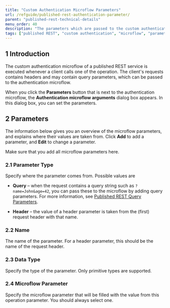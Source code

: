 ```yaml
---
title: "Custom Authentication Microflow Parameters"
url: /refguide/published-rest-authentication-parameter/
parent: "published-rest-technical-details"
menu_order: 40
description: "The parameters which are passed to the custom authentication microflow for a published REST service"
tags: ["published REST", "custom authentication", "microflow", "parameters", "arguments", "query", "header"]
---
```


## 1 Introduction

The custom authentication microflow of a published REST service is executed whenever a client calls one of the operation. The client's requests contains headers and may contain query parameters, which can be passed to the authentication microflow. 

When you click the **Parameters** button that is next to the authentication microflow, the **Authentication microflow arguments** dialog box appears. In this dialog box, you can set the parameters.

## 2 Parameters

The information below gives you an overview of the microflow parameters, and explains where their values are taken from. Click **Add** to add a parameter, and **Edit** to change a parameter.

Make sure that you add all microflow parameters here.

### 2.1 Parameter Type

Specify where the parameter comes from. Possible values are

* **Query** – when the request contains a query string such as `?name=John&age=42`, you can pass these to the microflow by adding query parameters. For more information, see [Published REST Query Parameters](/refguide/published-rest-query-parameters/).

* **Header** – the value of a header parameter is taken from the (first) request header with that name.

### 2.2 Name

The name of the parameter. For a header parameter, this should be the name of the request header.

### 2.3 Data Type

Specify the type of the parameter. Only primitive types are supported.

### 2.4 Microflow Parameter

Specify the microflow parameter that will be filled with the value from this operation parameter. You should always select one.
